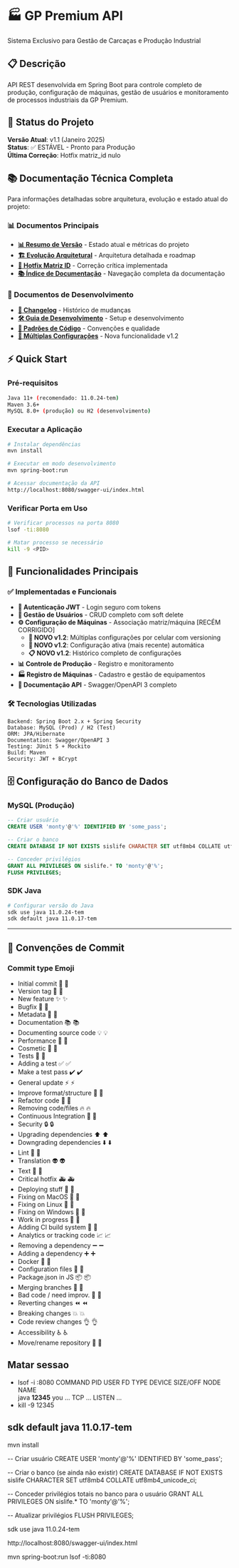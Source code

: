 # 🏭 GP Premium API
Sistema Exclusivo para Gestão de Carcaças e Produção Industrial

## 📋 Descrição
API REST desenvolvida em Spring Boot para controle completo de produção, configuração de máquinas, gestão de usuários e monitoramento de processos industriais da GP Premium.

## 🚀 Status do Projeto
**Versão Atual**: v1.1 (Janeiro 2025)  
**Status**: ✅ ESTÁVEL - Pronto para Produção  
**Última Correção**: Hotfix matriz_id nulo

## 📚 Documentação Técnica Completa
Para informações detalhadas sobre arquitetura, evolução e estado atual do projeto:

### 📊 Documentos Principais
- **[📊 Resumo de Versão](./docs/VERSION_SUMMARY.md)** - Estado atual e métricas do projeto
- **[🏗️ Evolução Arquitetural](./docs/ARCHITECTURE_EVOLUTION.md)** - Arquitetura detalhada e roadmap
- **[🔧 Hotfix Matriz ID](./docs/HOTFIX_MATRIZ_ID.md)** - Correção crítica implementada
- **[📚 Índice de Documentação](./docs/README.md)** - Navegação completa da documentação

### 📁 Documentos de Desenvolvimento
- **[📝 Changelog](./CHANGELOG.md)** - Histórico de mudanças
- **[🛠️ Guia de Desenvolvimento](./DEVELOPMENT.md)** - Setup e desenvolvimento
- **[📏 Padrões de Código](./CODING_STANDARDS.md)** - Convenções e qualidade
- **[📱 Múltiplas Configurações](./docs/MULTIPLAS_CONFIGURACOES.md)** - Nova funcionalidade v1.2

## ⚡ Quick Start

### Pré-requisitos
```bash
Java 11+ (recomendado: 11.0.24-tem)
Maven 3.6+
MySQL 8.0+ (produção) ou H2 (desenvolvimento)
```

### Executar a Aplicação
```bash
# Instalar dependências
mvn install

# Executar em modo desenvolvimento
mvn spring-boot:run

# Acessar documentação da API
http://localhost:8080/swagger-ui/index.html
```

### Verificar Porta em Uso
```bash
# Verificar processos na porta 8080
lsof -ti:8080

# Matar processo se necessário
kill -9 <PID>
```

## 🎯 Funcionalidades Principais

### ✅ Implementadas e Funcionais
- **🔐 Autenticação JWT** - Login seguro com tokens
- **👥 Gestão de Usuários** - CRUD completo com soft delete
- **⚙️ Configuração de Máquinas** - Associação matriz/máquina [RECÉM CORRIGIDO]
  - **📱 NOVO v1.2**: Múltiplas configurações por celular com versioning
  - **🎯 NOVO v1.2**: Configuração ativa (mais recente) automática
  - **📋 NOVO v1.2**: Histórico completo de configurações
- **📊 Controle de Produção** - Registro e monitoramento
- **🏭 Registro de Máquinas** - Cadastro e gestão de equipamentos
- **📖 Documentação API** - Swagger/OpenAPI 3 completo

### 🛠️ Tecnologias Utilizadas
```
Backend: Spring Boot 2.x + Spring Security
Database: MySQL (Prod) / H2 (Test)
ORM: JPA/Hibernate
Documentation: Swagger/OpenAPI 3
Testing: JUnit 5 + Mockito
Build: Maven
Security: JWT + BCrypt
```

## 🗄️ Configuração do Banco de Dados

### MySQL (Produção)
```sql
-- Criar usuário
CREATE USER 'monty'@'%' IDENTIFIED BY 'some_pass';

-- Criar o banco
CREATE DATABASE IF NOT EXISTS sislife CHARACTER SET utf8mb4 COLLATE utf8mb4_unicode_ci;

-- Conceder privilégios
GRANT ALL PRIVILEGES ON sislife.* TO 'monty'@'%';
FLUSH PRIVILEGES;
```

### SDK Java
```bash
# Configurar versão do Java
sdk use java 11.0.24-tem
sdk default java 11.0.17-tem
```

---

## 📝 Convenções de Commit

### Commit type	Emoji

- Initial commit	🎉 :tada:
- Version tag	🔖 :bookmark:
- New feature	✨ :sparkles:
- Bugfix	🐛 :bug:
- Metadata	📇 :card_index:
- Documentation	📚 :books:
- Documenting source code	💡 :bulb:
- Performance	🐎 :racehorse:
- Cosmetic	💄 :lipstick:
- Tests	🚨 :rotating_light:
- Adding a test	✅ :white_check_mark:
- Make a test pass	✔️ :heavy_check_mark:
- General update	⚡ :zap:
- Improve format/structure	🎨 :art:
- Refactor code	🔨 :hammer:
- Removing code/files	🔥 :fire:
- Continuous Integration	💚 :green_heart:
- Security	🔒 :lock:
- Upgrading dependencies	⬆️ :arrow_up:
- Downgrading dependencies	⬇️ :arrow_down:
- Lint	👕 :shirt:
- Translation	👽 :alien:
- Text	📝 :pencil:
- Critical hotfix	🚑 :ambulance:
- Deploying stuff	🚀 :rocket:
- Fixing on MacOS	🍎 :apple:
- Fixing on Linux	🐧 :penguin:
- Fixing on Windows	🏁 :checkered_flag:
- Work in progress	🚧 :construction:
- Adding CI build system	👷 :construction_worker:
- Analytics or tracking code	📈 :chart_with_upwards_trend:
- Removing a dependency	➖ :heavy_minus_sign:
- Adding a dependency	➕ :heavy_plus_sign:
- Docker	🐳 :whale:
- Configuration files	🔧 :wrench:
- Package.json in JS	📦 :package:
- Merging branches	🔀 :twisted_rightwards_arrows:
- Bad code / need improv.	💩 :hankey:
- Reverting changes	⏪ :rewind:
- Breaking changes	💥 :boom:
- Code review changes	👌 :ok_hand:
- Accessibility	♿ :wheelchair:
- Move/rename repository	🚚 :truck:

## Matar sessao 
- lsof -i :8080
COMMAND   PID   USER   FD   TYPE DEVICE SIZE/OFF NODE NAME  
java     **12345**  you   ...  TCP  ...    LISTEN    ...
- kill -9 12345
## sdk default java 11.0.17-tem

mvn install

-- Criar usuário
CREATE USER 'monty'@'%' IDENTIFIED BY 'some_pass';

-- Criar o banco (se ainda não existir)
CREATE DATABASE IF NOT EXISTS sislife CHARACTER SET utf8mb4 COLLATE utf8mb4_unicode_ci;

-- Conceder privilégios totais no banco para o usuário
GRANT ALL PRIVILEGES ON sislife.* TO 'monty'@'%';

-- Atualizar privilégios
FLUSH PRIVILEGES;

sdk use java 11.0.24-tem

http://localhost:8080/swagger-ui/index.html

mvn spring-boot:run 
lsof -ti:8080



